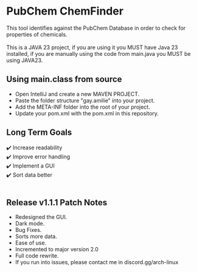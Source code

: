 # PubChem ChemFinder
This tool identifies against the PubChem Database in order to check for properties of chemicals.<br>
<br>
This is a JAVA 23 project, if you are using it you MUST have Java 23 installed, if you are manually using the code from main.java you MUST be using JAVA23.

## Using main.class from source
- Open IntelliJ and create a new MAVEN PROJECT.<br>
- Paste the folder structure "gay.amilie" into your project.<br>
- Add the META-INF folder into the root of your project.<br>
- Update your pom.xml with the pom.xml in this repository.<br>


## Long Term Goals
✔️ Increase readability<br>
✔️ Improve error handling<br>
✔️ Implement a GUI<br>
✔️ Sort data better<br>
<br>
## Release v1.1.1 Patch Notes
- Redesigned the GUI.
- Dark mode.
- Bug Fixes.
- Sorts more data.
- Ease of use.
- Incremented to major version 2.0
- Full code rewrite.
- If you run into issues, please contact me in discord.gg/arch-linux


